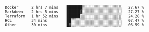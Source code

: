 <!--START_SECTION:waka-->
```text
Docker      2 hrs 7 mins    ███████░░░░░░░░░░░░░░░░░░   27.67 % 
Markdown    2 hrs 5 mins    ██████▓░░░░░░░░░░░░░░░░░░   27.27 % 
Terraform   1 hr 52 mins    ██████░░░░░░░░░░░░░░░░░░░   24.28 % 
HCL         34 mins         ██░░░░░░░░░░░░░░░░░░░░░░░   07.47 % 
Other       30 mins         █▓░░░░░░░░░░░░░░░░░░░░░░░   06.59 % 
```
<!--END_SECTION:waka-->